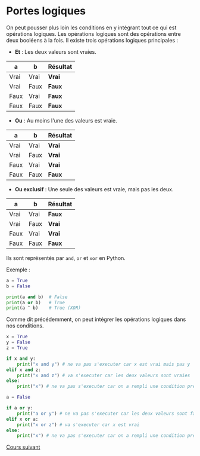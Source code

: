 # Portes logiques

On peut pousser plus loin les conditions en y intégrant tout ce qui est opérations logiques. Les opérations logiques sont des opérations entre deux booléens à la fois. Il existe trois opérations logiques principales :

- **Et** : Les deux valeurs sont vraies.

| a    | b    | Résultat |
|------|------|----------|
| Vrai | Vrai | **Vrai**     |
| Vrai | Faux | **Faux**     |
| Faux | Vrai | **Faux**     |
| Faux | Faux | **Faux**     |

- **Ou** : Au moins l'une des valeurs est vraie.

| a    | b    | Résultat |
|------|------|----------|
| Vrai | Vrai | **Vrai**     |
| Vrai | Faux | **Vrai**     |
| Faux | Vrai | **Vrai**     |
| Faux | Faux | **Faux**     |

- **Ou exclusif** : Une seule des valeurs est vraie, mais pas les deux.

| a    | b    | Résultat |
|------|------|----------|
| Vrai | Vrai | **Faux**     |
| Vrai | Faux | **Vrai**     |
| Faux | Vrai | **Vrai**     |
| Faux | Faux | **Faux**     |

Ils sont représentés par `and`, `or` et `xor` en Python.

Exemple :

```python
a = True
b = False

print(a and b)  # False
print(a or b)   # True
print(a ^ b)    # True (XOR)
```

Comme dit précédemment, on peut intégrer les opérations logiques dans nos conditions.

```python
x = True 
y = False
z = True

if x and y:
    print("x and y") # ne va pas s'executer car x est vrai mais pas y
elif x and z:
    print("x and z") # va s'executer car les deux valeurs sont vraies
else:
    print("x") # ne va pas s'executer car on a rempli une condition précédente

a = False

if a or y:
    print("a or y") # ne va pas s'executer car les deux valeurs sont fausses
elif x or a:
    print("x or z") # va s'executer car x est vrai
else:
    print("x") # ne va pas s'executer car on a rempli une condition précédente
```

[Cours suivant](../Cours/9_L'importation.md)